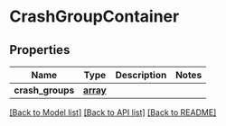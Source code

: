# CrashGroupContainer

## Properties
Name | Type | Description | Notes
------------ | ------------- | ------------- | -------------
**crash_groups** | [**array**](.md) |  | 

[[Back to Model list]](../README.md#documentation-for-models) [[Back to API list]](../README.md#documentation-for-api-endpoints) [[Back to README]](../README.md)

